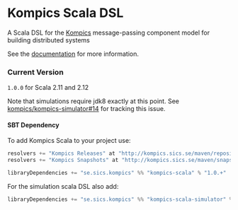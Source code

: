 # Kompics Scala DSL

A Scala DSL for the [Kompics](http://kompics.sics.se/) message-passing component model for building distributed systems

See the [documentation](http://kompics.sics.se/current/scala/index.html) for more information.

### Current Version
`1.0.0` for Scala 2.11 and 2.12

Note that simulations require jdk8 exactly at this point. See [kompics/kompics-simulator#14](https://github.com/kompics/kompics-simulator/issues/14) for tracking this issue.

#### SBT Dependency
To add Kompics Scala to your project use:
```scala
resolvers += "Kompics Releases" at "http://kompics.sics.se/maven/repository/"
resolvers += "Kompics Snapshots" at "http://kompics.sics.se/maven/snapshotrepository/"

libraryDependencies += "se.sics.kompics" %% "kompics-scala" % "1.0.+"
```

For the simulation scala DSL also add:

```scala
libraryDependencies += "se.sics.kompics" %% "kompics-scala-simulator" % "1.0.+" // probably % "test" as well
```
